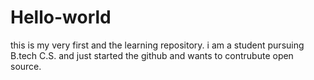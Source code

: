 # Hello-world
this is my very first and the learning repository.
i am a student pursuing B.tech C.S. and just started the github and wants to contrubute open source.
